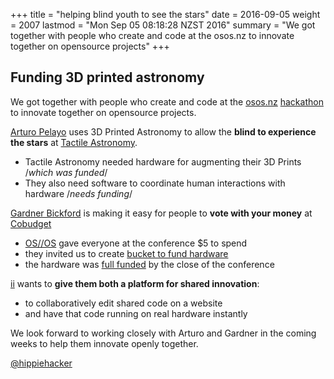 +++
title = "helping blind youth to see the stars"
date = 2016-09-05
weight = 2007
lastmod = "Mon Sep 05 08:18:28 NZST 2016"
summary = "We got together with people who create and code at the osos.nz to innovate together on opensource projects"
+++


## Funding 3D printed astronomy

We got together with people who create and code at the [osos.nz](http://osos.nz) [hackathon](http://hackathon.opensourceopensociety.com/) to innovate together on opensource projects.

[Arturo Pelayo](http://www.arturopelayo.com/) uses 3D Printed Astronomy to allow the **blind to experience the stars** at [Tactile Astronomy](http://twitter.com/tactileedu).

* Tactile Astronomy needed hardware for augmenting their 3D Prints /_which was funded_/
* They also need software to coordinate human interactions with hardware /_needs funding_/

[Gardner Bickford](https://github.com/gardner) is making it easy for people to **vote with your money** at [Cobudget](https://twitter.com/cobudget)

* [OS//OS](http://osos.nz) gave everyone at the conference $5 to spend
* they invited us to create [bucket to fund hardware](http://cobudget.co/#/buckets/662)
* the hardware was [full funded](https://twitter.com/hippiehacker/status/771418829364731904) by the close of the conference

[ii](ii.delivery) wants to **give them both a platform for shared innovation**:

* to collaboratively edit shared code on a website
* and have that code running on real hardware instantly

We look forward to working closely with Arturo and Gardner in the coming weeks to help them innovate openly together.

[@hippiehacker](http://twitter.com/hippiehacker)
